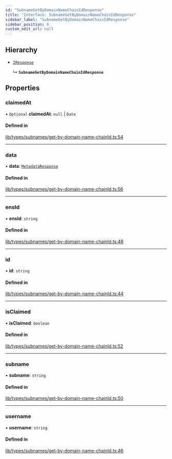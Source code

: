 ```yaml
---
id: "SubnameGetByDomainNameChainIdResponse"
title: "Interface: SubnameGetByDomainNameChainIdResponse"
sidebar_label: "SubnameGetByDomainNameChainIdResponse"
sidebar_position: 0
custom_edit_url: null
---
```


## Hierarchy

- [`IResponse`](IResponse.md)

  ↳ **`SubnameGetByDomainNameChainIdResponse`**

## Properties

### claimedAt

• `Optional` **claimedAt**: ``null`` \| `Date`

#### Defined in

[lib/types/subnames/get-by-domain-name-chainId.ts:54](https://github.com/JustaName-id/JustaName-sdk/blob/11f6578/packages/@justaname.id/sdk/src/lib/types/subnames/get-by-domain-name-chainId.ts#L54)

___

### data

• **data**: [`MetadataResponse`](MetadataResponse.md)

#### Defined in

[lib/types/subnames/get-by-domain-name-chainId.ts:56](https://github.com/JustaName-id/JustaName-sdk/blob/11f6578/packages/@justaname.id/sdk/src/lib/types/subnames/get-by-domain-name-chainId.ts#L56)

___

### ensId

• **ensId**: `string`

#### Defined in

[lib/types/subnames/get-by-domain-name-chainId.ts:48](https://github.com/JustaName-id/JustaName-sdk/blob/11f6578/packages/@justaname.id/sdk/src/lib/types/subnames/get-by-domain-name-chainId.ts#L48)

___

### id

• **id**: `string`

#### Defined in

[lib/types/subnames/get-by-domain-name-chainId.ts:44](https://github.com/JustaName-id/JustaName-sdk/blob/11f6578/packages/@justaname.id/sdk/src/lib/types/subnames/get-by-domain-name-chainId.ts#L44)

___

### isClaimed

• **isClaimed**: `boolean`

#### Defined in

[lib/types/subnames/get-by-domain-name-chainId.ts:52](https://github.com/JustaName-id/JustaName-sdk/blob/11f6578/packages/@justaname.id/sdk/src/lib/types/subnames/get-by-domain-name-chainId.ts#L52)

___

### subname

• **subname**: `string`

#### Defined in

[lib/types/subnames/get-by-domain-name-chainId.ts:50](https://github.com/JustaName-id/JustaName-sdk/blob/11f6578/packages/@justaname.id/sdk/src/lib/types/subnames/get-by-domain-name-chainId.ts#L50)

___

### username

• **username**: `string`

#### Defined in

[lib/types/subnames/get-by-domain-name-chainId.ts:46](https://github.com/JustaName-id/JustaName-sdk/blob/11f6578/packages/@justaname.id/sdk/src/lib/types/subnames/get-by-domain-name-chainId.ts#L46)
